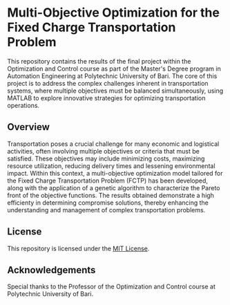 # Multi-Objective Optimization for the Fixed Charge Transportation Problem
This repository contains the results of the final project within the Optimization and Control course as part of the Master's Degree program in Automation Engineering at Polytechnic University of Bari. The core of this project is to address the complex challenges inherent in transportation systems, where multiple objectives must be balanced simultaneously, using MATLAB to explore innovative strategies for optimizing transportation operations.

## Overview
Transportation poses a crucial challenge for many economic and logistical activities, often involving multiple objectives or criteria that must be satisfied. These objectives may include minimizing costs, maximizing resource utilization, reducing delivery times and lessening environmental impact. Within this context, a multi-objective optimization model tailored for the Fixed Charge Transportation Problem (FCTP) has been developed, along with the application of a genetic algorithm to characterize the Pareto front of the objective functions. The results obtained demonstrate a high efficienty in determining compromise solutions, thereby enhancing the understanding and management of complex transportation problems.

## License
This repository is licensed under the [MIT License](LICENSE).

## Acknowledgements
Special thanks to the Professor of the Optimization and Control course at Polytechnic University of Bari.
